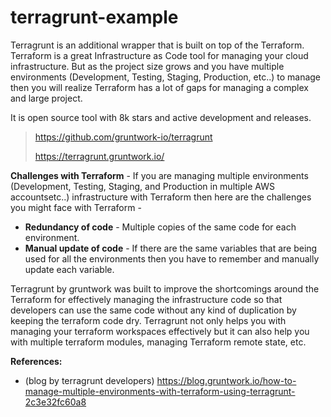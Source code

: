 # terragrunt-example

Terragrunt is an additional wrapper that is built on top of the Terraform. Terraform is a great Infrastructure as Code tool for managing your cloud infrastructure. But as the project size grows and you have multiple environments (Development, Testing, Staging, Production, etc..) to manage then you will realize Terraform has a lot of gaps for managing a complex and large project.

It is open source tool with 8k stars and active development and releases.
> https://github.com/gruntwork-io/terragrunt
> 
> https://terragrunt.gruntwork.io/

**Challenges with Terraform** - 
If you are managing multiple environments (Development, Testing, Staging, and Production in multiple AWS accountsetc..) infrastructure with Terraform then here are the challenges you might face with Terraform -

* __Redundancy of code__ - Multiple copies of the same code for each environment.
* __Manual update of code__ - If there are the same variables that are being used for all the environments then you have to remember and manually update each variable.

Terragrunt by gruntwork was built to improve the shortcomings around the Terraform for effectively managing the infrastructure code so that developers can use the same code without any kind of duplication by keeping the terraform code dry. Terragrunt not only helps you with managing your terraform workspaces effectively but it can also help you with multiple terraform modules, managing Terraform remote state, etc.

**References:**
* (blog by terragrunt developers) https://blog.gruntwork.io/how-to-manage-multiple-environments-with-terraform-using-terragrunt-2c3e32fc60a8
